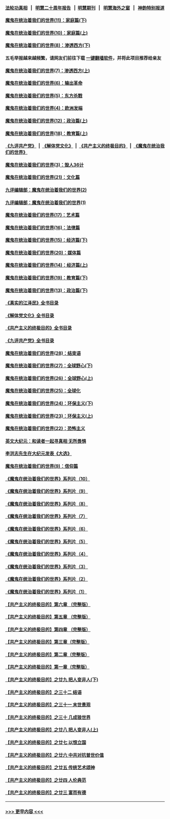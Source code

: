#### [法轮功真相](https://github.com/gfw-breaker/truth/blob/master/README.md?t=0) &nbsp;&nbsp;|&nbsp;&nbsp; [明慧二十周年报告](https://github.com/gfw-breaker/mh-reports/blob/master/README.md?t=0) &nbsp;&nbsp;|&nbsp;&nbsp;[明慧期刊](https://github.com/gfw-breaker/mh-qikan) &nbsp;&nbsp;|&nbsp;&nbsp; [明慧海外之窗](https://github.com/gfw-breaker/mh-news/blob/master/README.md?t=0) &nbsp;&nbsp;|&nbsp;&nbsp; [神韵特别报道](https://github.com/gfw-breaker/mh-news/blob/master/shenyun.md?t=0)
#### [魔鬼在统治着我们的世界(11)：家庭篇(下)](../pages/nsc422/n10440961.md?t=11201701) 
#### [魔鬼在统治着我们的世界(10)：家庭篇(上)](../pages/nsc422/n10435448.md?t=11201701) 
#### [魔鬼在统治着我们的世界(8)：渗透西方(下)](../pages/nsc422/n10429603.md?t=11201701) 
#### 五毛举报越来越频繁，请网友们前往下载 [一键翻墙软件](https://github.com/gfw-breaker/ssr-accounts)，并将此项目推荐给亲友
#### [魔鬼在统治着我们的世界(7)：渗透西方(上)](../pages/nsc422/n10426013.md?t=11201701) 
#### [魔鬼在统治着我们的世界(6)：输出革命](../pages/nsc422/n10421536.md?t=11201701) 
#### [魔鬼在统治着我们的世界(5)：东方杀戮](../pages/nsc422/n10417707.md?t=11201701) 
#### [魔鬼在统治着我们的世界(4)：欧洲发端](../pages/nsc422/n10414890.md?t=11201701) 
#### [魔鬼在统治着我们的世界(12)：政治篇(上)](../pages/nsc422/n10444576.md?t=11201701) 
#### [魔鬼在统治着我们的世界(18)：教育篇(上)](../pages/nsc422/n10526970.md?t=11201701) 
#### [《九评共产党》](https://github.com/begood0513/9ping.md/blob/master/README.md) &nbsp;|&nbsp; [《解体党文化》](../../../../jtdwh.md/blob/master/README.md)  &nbsp;|&nbsp; [《共产主义的终极目的》](../../../../gczydzjmd.md/blob/master/README.md) &nbsp;|&nbsp; [《魔鬼在统治我们的世界》](../../../../mgztzwmdsj.md/blob/master/README.md) 
#### [魔鬼在统治着我们的世界(3)：毁人36计](../pages/nsc422/n10411583.md?t=11201701) 
#### [魔鬼在统治着我们的世界(21)：文化篇](../pages/nsc422/n10597706.md?t=11201701) 
#### [九评编辑部：魔鬼在统治着我们的世界(2)](../pages/nsc422/n10410036.md?t=11201701) 
#### [九评编辑部：魔鬼在统治着我们的世界(1)](../pages/nsc422/n10406825.md?t=11201701) 
#### [魔鬼在统治着我们的世界(17)：艺术篇](../pages/nsc422/n10499093.md?t=11201701) 
#### [魔鬼在统治着我们的世界(16)：法律篇](../pages/nsc422/n10485969.md?t=11201701) 
#### [魔鬼在统治着我们的世界(15)：经济篇(下)](../pages/nsc422/n10469975.md?t=11201701) 
#### [魔鬼在统治着我们的世界(20)：媒体篇](../pages/nsc422/n10586579.md?t=11201701) 
#### [魔鬼在统治着我们的世界(14)：经济篇(上)](../pages/nsc422/n10457370.md?t=11201701) 
#### [魔鬼在统治着我们的世界(19)：教育篇(下)](../pages/nsc422/n10564808.md?t=11201701) 
#### [魔鬼在统治着我们的世界(13)：政治篇(下)](../pages/nsc422/n10448270.md?t=11201701) 
#### [《真实的江泽民》全书目录](../pages/nsc422/n13721399.md?t=11201701) 
#### [《解体党文化》全书目录](../pages/nsc422/n13721157.md?t=11201701) 
#### [《共产主义的终极目的》全书目录](../pages/nsc422/n13721048.md?t=11201701) 
#### [《九评共产党》全书目录](../pages/nsc422/n13708085.md?t=11201701) 
#### [魔鬼在统治着我们的世界(28)：结束语](../pages/nsc422/n10936246.md?t=11201701) 
#### [魔鬼在统治着我们的世界(27)：全球野心(下)](../pages/nsc422/n10928319.md?t=11201701) 
#### [魔鬼在统治着我们的世界(26)：全球野心(上)](../pages/nsc422/n10900318.md?t=11201701) 
#### [魔鬼在统治着我们的世界(25)：全球化](../pages/nsc422/n10788205.md?t=11201701) 
#### [魔鬼在统治着我们的世界(24)：环保主义(下)](../pages/nsc422/n10695307.md?t=11201701) 
#### [魔鬼在统治着我们的世界(23)：环保主义(上)](../pages/nsc422/n10688613.md?t=11201701) 
#### [魔鬼在统治着我们的世界(22)：恐怖主义](../pages/nsc422/n10614727.md?t=11201701) 
#### [英文大纪元：和读者一起寻真相 无所畏惧](../pages/nsc422/n12542027.md?t=11201701) 
#### [李洪志先生在大纪元发表《大选》](../pages/nsc422/n12534746.md?t=11201701) 
#### [魔鬼在统治着我们的世界(9)：信仰篇](../pages/nsc422/n10432159.md?t=11201701) 
#### [《魔鬼在统治着我们的世界》系列片（10）](../pages/nsc422/n12292670.md?t=11201701) 
#### [《魔鬼在统治着我们的世界》系列片（9）](../pages/nsc422/n12290859.md?t=11201701) 
#### [《魔鬼在统治着我们的世界》系列片（8）](../pages/nsc422/n12287445.md?t=11201701) 
#### [《魔鬼在统治着我们的世界》系列片（7）](../pages/nsc422/n12283425.md?t=11201701) 
#### [《魔鬼在统治着我们的世界》系列片（6）](../pages/nsc422/n12282314.md?t=11201701) 
#### [《魔鬼在统治着我们的世界》系列片（5）](../pages/nsc422/n12281419.md?t=11201701) 
#### [《魔鬼在统治着我们的世界》系列片（4）](../pages/nsc422/n12274024.md?t=11201701) 
#### [《魔鬼在统治着我们的世界》系列片（3）](../pages/nsc422/n12271322.md?t=11201701) 
#### [《魔鬼在统治着我们的世界》系列片（2）](../pages/nsc422/n12269049.md?t=11201701) 
#### [《魔鬼在统治着我们的世界》系列片（1）](../pages/nsc422/n12267575.md?t=11201701) 
#### [【共产主义的终极目的】第六章 （完整版）](../pages/nsc422/n11428913.md?t=11201701) 
#### [【共产主义的终极目的】第五章 （完整版）](../pages/nsc422/n11428912.md?t=11201701) 
#### [【共产主义的终极目的】第四章 （完整版）](../pages/nsc422/n11428907.md?t=11201701) 
#### [【共产主义的终极目的】第三章（完整版）](../pages/nsc422/n11428848.md?t=11201701) 
#### [【共产主义的终极目的】第二章（完整版）](../pages/nsc422/n11428831.md?t=11201701) 
#### [【共产主义的终极目的】第一章（完整版）](../pages/nsc422/n11417651.md?t=11201701) 
#### [【共产主义的终极目的】之廿九 把人变非人(下)](../pages/nsc422/n11344140.md?t=11201701) 
#### [【共产主义的终极目的】之三十二 结语](../pages/nsc422/n11360535.md?t=11201701) 
#### [【共产主义的终极目的】之三十一 末世景观](../pages/nsc422/n11351129.md?t=11201701) 
#### [【共产主义的终极目的】之三十 几成狼世界](../pages/nsc422/n11348280.md?t=11201701) 
#### [【共产主义的终极目的】之廿八 把人变非人(上)](../pages/nsc422/n11340492.md?t=11201701) 
#### [【共产主义的终极目的】之廿七 以恨立国](../pages/nsc422/n11336944.md?t=11201701) 
#### [【共产主义的终极目的】之廿六 中共对抗普世价值](../pages/nsc422/n11324785.md?t=11201701) 
#### [【共产主义的终极目的】之廿五 传统艺术颂神](../pages/nsc422/n11296396.md?t=11201701) 
#### [【共产主义的终极目的】之廿四 人伦典范](../pages/nsc422/n11296397.md?t=11201701) 
#### [【共产主义的终极目的】之廿三 富而有德](../pages/nsc422/n11283598.md?t=11201701) 

----
#### [ >>> 更早内容 <<< ](../indexes/nsc422-earlier.md)
